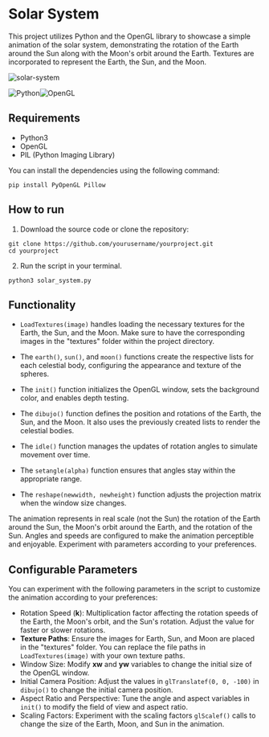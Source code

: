 # Solar System
This project utilizes Python and the OpenGL library to showcase a simple animation of the solar system, demonstrating the rotation of the Earth around the Sun along with the Moon's orbit around the Earth. Textures are incorporated to represent the Earth, the Sun, and the Moon.

![solar-system](https://github.com/ehrlz/solar-system/assets/62675568/8625d90d-dc59-4157-b3db-cc2050b8f2de)

![Python](https://img.shields.io/badge/python-3670A0?style=for-the-badge&logo=python&logoColor=ffdd54)![OpenGL](https://img.shields.io/badge/OpenGL-%23FFFFFF.svg?style=for-the-badge&logo=opengl)

## Requirements
- Python3
- OpenGL
- PIL (Python Imaging Library)

You can install the dependencies using the following command:
```
pip install PyOpenGL Pillow
```

## How to run
1. Download the source code or clone the repository:
```
git clone https://github.com/yourusername/yourproject.git
cd yourproject
```
2. Run the script in your terminal.
```
python3 solar_system.py
```

## Functionality
- `LoadTextures(image)` handles loading the necessary textures for the Earth, the Sun, and the Moon. Make sure to have the corresponding images in the "textures" folder within the project directory.

- The `earth()`, `sun()`, and `moon()` functions create the respective lists for each celestial body, configuring the appearance and texture of the spheres.

- The `init()` function initializes the OpenGL window, sets the background color, and enables depth testing.

- The `dibujo()` function defines the position and rotations of the Earth, the Sun, and the Moon. It also uses the previously created lists to render the celestial bodies.

- The `idle()` function manages the updates of rotation angles to simulate movement over time.

- The `setangle(alpha)` function ensures that angles stay within the appropriate range.

- The `reshape(newwidth, newheight)` function adjusts the projection matrix when the window size changes.

The animation represents in real scale (not the Sun) the rotation of the Earth around the Sun, the Moon's orbit around the Earth, and the rotation of the Sun. Angles and speeds are configured to make the animation perceptible and enjoyable. Experiment with parameters according to your preferences.

## Configurable Parameters
You can experiment with the following parameters in the script to customize the animation according to your preferences:

- Rotation Speed (**k**):
Multiplication factor affecting the rotation speeds of the Earth, the Moon's orbit, and the Sun's rotation. Adjust the value for faster or slower rotations.
- **Texture Paths**:
Ensure the images for Earth, Sun, and Moon are placed in the "textures" folder. You can replace the file paths in `LoadTextures(image)` with your own texture paths.
- Window Size:
Modify **xw** and **yw** variables to change the initial size of the OpenGL window.
- Initial Camera Position:
Adjust the values in `glTranslatef(0, 0, -100)` in `dibujo()` to change the initial camera position.
- Aspect Ratio and Perspective:
Tune the angle and aspect variables in `init()` to modify the field of view and aspect ratio.
- Scaling Factors:
Experiment with the scaling factors `glScalef()` calls to change the size of the Earth, Moon, and Sun in the animation.
